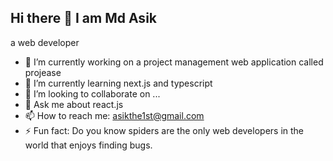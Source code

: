 ## Hi there 👋 I am Md Asik
  a web developer

- 🔭 I’m currently working on a project management web application called projease
- 🌱 I’m currently learning next.js and typescript
- 👯 I’m looking to collaborate on ...
- 💬 Ask me about react.js
- 📫 How to reach me: asikthe1st@gmail.com
- ⚡ Fun fact: Do you know spiders are the only web developers in the world that enjoys finding bugs. 

